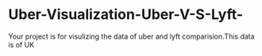 # Uber-Visualization-Uber-V-S-Lyft-
Your project is for visulizing the data of uber and lyft comparision.This data is of UK 
